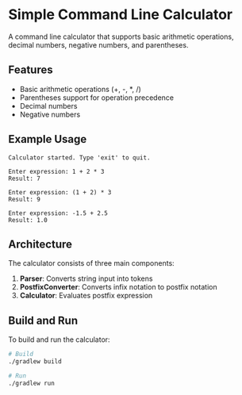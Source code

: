 # Simple Command Line Calculator

A command line calculator that supports basic arithmetic operations, decimal numbers, negative numbers, and parentheses.

## Features
- Basic arithmetic operations (+, -, *, /)
- Parentheses support for operation precedence
- Decimal numbers
- Negative numbers

## Example Usage
```
Calculator started. Type 'exit' to quit.

Enter expression: 1 + 2 * 3
Result: 7

Enter expression: (1 + 2) * 3
Result: 9

Enter expression: -1.5 + 2.5
Result: 1.0
```

## Architecture
The calculator consists of three main components:
1. **Parser**: Converts string input into tokens
2. **PostfixConverter**: Converts infix notation to postfix notation
3. **Calculator**: Evaluates postfix expression


## Build and Run
To build and run the calculator:
```bash
# Build
./gradlew build

# Run
./gradlew run
```
